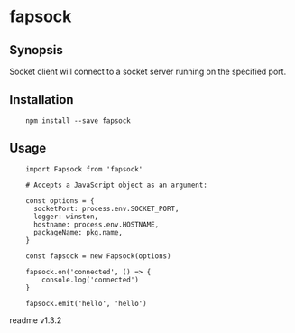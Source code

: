 # fapsock

## Synopsis

Socket client will connect to a socket server running on the specified port.

## Installation

		npm install --save fapsock

## Usage

		import Fapsock from 'fapsock'
	
		# Accepts a JavaScript object as an argument:

		const options = {
		  socketPort: process.env.SOCKET_PORT,
		  logger: winston,
		  hostname: process.env.HOSTNAME,
		  packageName: pkg.name,
		}
		
		const fapsock = new Fapsock(options)
		
		fapsock.on('connected', () => {
			console.log('connected')
		}
		
		fapsock.emit('hello', 'hello')
	
<div class="footer">
  readme v1.3.2
</div>